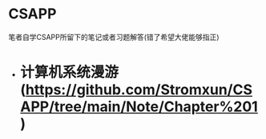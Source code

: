 # CSAPP
笔者自学CSAPP所留下的笔记或者习题解答(错了希望大佬能够指正)

* # 计算机系统漫游(https://github.com/Stromxun/CSAPP/tree/main/Note/Chapter%201)

